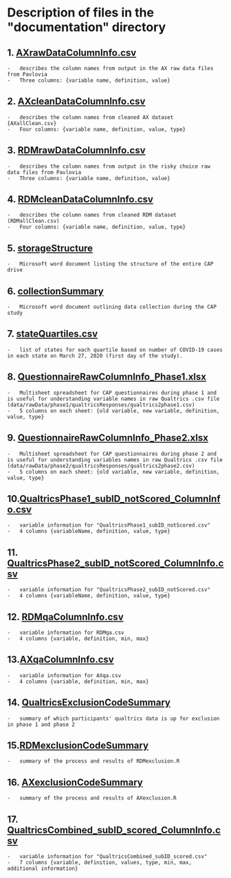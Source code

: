 # Description of files in the "documentation" directory 

## 1.  [AXrawDataColumnInfo.csv](https://github.com/sokolhessnerlab/cap/blob/cae01029b9e029768281dfe335ccd1bceda38658/documentation/AXrawDataColumnInfo.csv)

	-   describes the column names from output in the AX raw data files from Pavlovia
	-   Three columns: {variable name, definition, value}

## 2.  [AXcleanDataColumnInfo.csv](https://github.com/sokolhessnerlab/cap/blob/7e2fa16eae3b313626cc9cc0b600f39d5635f884/documentation/AXcleanDataColumnInfo.csv)

	-   describes the column names from cleaned AX dataset {AXallClean.csv}
	-   Four columns: {variable name, definition, value, type}

## 3.  [RDMrawDataColumnInfo.csv](https://github.com/sokolhessnerlab/cap/blob/7e2fa16eae3b313626cc9cc0b600f39d5635f884/documentation/RDMrawDataColumnInfo.csv)

	-   describes the column names from output in the risky choice raw data files from Pavlovia
	-   Three columns: {variable name, definition, value}

## 4.  [RDMcleanDataColumnInfo.csv](https://github.com/sokolhessnerlab/cap/blob/7e2fa16eae3b313626cc9cc0b600f39d5635f884/documentation/RDMcleanDataColumnInfo.csv)

	-   describes the column names from cleaned RDM dataset (RDMallClean.csv)
	-   Four columns: {variable name, definition, value, type}

## 5.  [storageStructure](https://github.com/sokolhessnerlab/cap/blob/7e2fa16eae3b313626cc9cc0b600f39d5635f884/documentation/storageStructure.docx)

	-   Microsoft word document listing the structure of the entire CAP drive

## 6. [collectionSummary](https://github.com/sokolhessnerlab/cap/blob/7e2fa16eae3b313626cc9cc0b600f39d5635f884/documentation/collectionSummary.docx)

	-   Microsoft word document outlining data collection during the CAP study

## 7. [stateQuartiles.csv](https://github.com/sokolhessnerlab/cap/blob/7e2fa16eae3b313626cc9cc0b600f39d5635f884/documentation/stateQuartiles.csv)

	-   list of states for each quartile based on number of COVID-19 cases in each state on March 27, 2020 (first day of the study).

## 8. [QuestionnaireRawColumnInfo_Phase1.xlsx](https://github.com/sokolhessnerlab/cap/blob/7e2fa16eae3b313626cc9cc0b600f39d5635f884/documentation/QuestionnaireRawColumnInfo_Phase1.xlsx)

	-   Multisheet spreadsheet for CAP questionnaires during phase 1 and is useful for understanding variable names in raw Qualtrics .csv file (data/rawData/phase1/qualtricsResponses/qualtrics2phase1.csv)
	-   5 columns on each sheet: {old variable, new variable, definition, value, type}

## 9. [QuestionnaireRawColumnInfo_Phase2.xlsx](https://github.com/sokolhessnerlab/cap/blob/7e2fa16eae3b313626cc9cc0b600f39d5635f884/documentation/QuestionnaireRawColumnInfo_Phase2.xlsx)

	-   Multisheet spreadsheet for CAP questionnaires during phase 2 and is useful for understanding variables names in raw Qualtrics .csv file (data/rawData/phase2/qualtricsResponses/qualtrics2phase2.csv)
	-   5 columns on each sheet: {old variable, new variable, definition, value, type}

## 10.[QualtricsPhase1_subID_notScored_ColumnInfo.csv](https://github.com/sokolhessnerlab/cap/blob/7e2fa16eae3b313626cc9cc0b600f39d5635f884/documentation/QualtricsPhase1_subID_notScored_ColumnInfo.csv)

	-   variable information for "QualtricsPhase1_subID_notScored.csv"
	-   4 columns {variableName, definition, value, type}

## 11. [QualtricsPhase2_subID_notScored_ColumnInfo.csv](https://github.com/sokolhessnerlab/cap/blob/7e2fa16eae3b313626cc9cc0b600f39d5635f884/documentation/QualtricsPhase2_subID_notScored_ColumnInfo.csv)

	-   variable information for "QualtricsPhase2_subID_notScored.csv"
	-   4 columns {variableName, definition, value, type}

## 12. [RDMqaColumnInfo.csv](https://github.com/sokolhessnerlab/cap/blob/7e2fa16eae3b313626cc9cc0b600f39d5635f884/documentation/RDMqaColumnInfo.csv)

	-   variable information for RDMqa.csv
	-   4 columns {variable, definition, min, max}

## 13.[AXqaColumnInfo.csv](https://github.com/sokolhessnerlab/cap/blob/7e2fa16eae3b313626cc9cc0b600f39d5635f884/documentation/AXqaColumnInfo.xlsx)

	-   variable information for AXqa.csv
	-   4 columns {variable, definition, min, max}

## 14. [QualtricsExclusionCodeSummary](https://github.com/sokolhessnerlab/cap/blob/7e2fa16eae3b313626cc9cc0b600f39d5635f884/documentation/QualtricsExclusionCodeSummary.md)

	-   summary of which participants' qualtrics data is up for exclusion in phase 1 and phase 2 

## 15.[RDMexclusionCodeSummary](https://github.com/sokolhessnerlab/cap/blob/7e2fa16eae3b313626cc9cc0b600f39d5635f884/documentation/RDMexclusionCodeSummary.md)

	-   summary of the process and results of RDMexclusion.R

## 16. [AXexclusionCodeSummary](https://github.com/sokolhessnerlab/cap/blob/7e2fa16eae3b313626cc9cc0b600f39d5635f884/documentation/AXexclusionCodeSummary.md)

	-   summary of the process and results of AXexclusion.R

## 17. [QualtricsCombined_subID_scored_ColumnInfo.csv](https://github.com/sokolhessnerlab/cap/blob/7e2fa16eae3b313626cc9cc0b600f39d5635f884/documentation/QualtricsCombined_subID_scored_ColumnInfo.csv)

	-   variable information for "QualtricsCombined_subID_scored.csv"
	-   7 columns {variable, definition, values, type, min, max, additional information}
